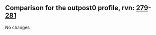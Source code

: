 ## Comparison for the outpost0 profile, rvn: [279](https://github.com/PRO100KatYT/FortniteProfileRevisions/tree/main/profiles/outpost0/279%20outpost0.json)-[281](https://github.com/PRO100KatYT/FortniteProfileRevisions/tree/main/profiles/outpost0/281%20outpost0.json)

No changes
